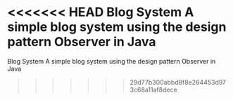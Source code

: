 <<<<<<< HEAD
Blog System
A simple blog system using the design pattern Observer in Java
=======
Blog System
A simple blog system using the design pattern Observer in Java
>>>>>>> 29d77b300abbd8f8e264453d973c68a11af8dece
